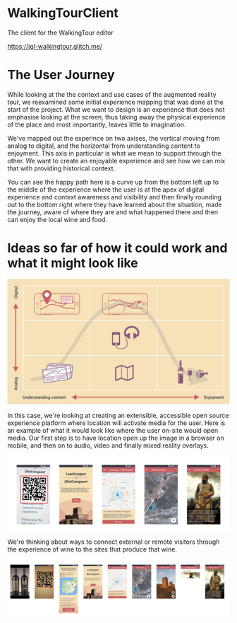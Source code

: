 # WalkingTourClient
The client for the WalkingTour editor

https://jgl-walkingtour.glitch.me/

# The User Journey

While looking at the the context and use cases of the augmented reality tour, we reexamined some initial experience mapping that was done at the start of the project. What we want to design is an experience that does not emphasise looking at the screen, thus taking away the physical experience of the place and most importantly, leaves little to imagination.

We've mapped out the experince on two axises, the vertical moving from analog to digital, and the horizontal from understanding content to enjoyment. This axis in particular is what we mean to support through the other. We want to create an enjoyable experience and see how we can mix that with providing historical context.

You can see the happy path here is a curve up from the bottom left up to the middle of the experience where the user is at the apex of digital experience and context awareness and visibility and then finally rounding out to the bottom right where they have learned about the situation, made the journey, aware of where they are and what happened there and then can enjoy the local wine and food.

# Ideas so far of how it could work and what it might look like

![](images/VisitorMatrix.png)

In this case, we're looking at creating an extensible, accessible open source experience platform where location will activate media for the user. Here is an example of what it would look like where the user on-site would open media. Our first step is to have location open up the image in a browser on mobile, and then on to audio, video and finally mixed reality overlays.

![](images/visitor-journey.png)

We're thinking about ways to connect external or remote visitors through the experience of wine to the sites that produce that wine.

![](images/remote-journey.png)
